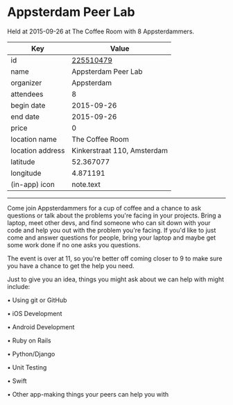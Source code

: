 # Appsterdam Peer Lab
Held at 2015-09-26 at The Coffee Room with 8 Appsterdammers.
        
|Key|Value
|---|---|
|id|[225510479](https://www.meetup.com/appsterdam/events/225510479/)|
|name|Appsterdam Peer Lab|
|organizer|Appsterdam|
|attendees|8|
|begin date|2015-09-26|
|end date|2015-09-26|
|price|0|
|location name|The Coffee Room|
|location address|Kinkerstraat 110, Amsterdam|
|latitude|52.367077|
|longitude|4.871191|
|(in-app) icon|note.text|

---

Come join Appsterdammers for a cup of coffee and a chance to ask questions or talk about the problems you're facing in your projects. Bring a laptop, meet other devs, and find someone who can sit down with your code and help you out with the problem you're facing. If you'd like to just come and answer questions for people, bring your laptop and maybe get some work done if no one asks you questions.

The event is over at 11, so you're better off coming closer to 9 to make sure you have a chance to get the help you need.

Just to give you an idea, things you might ask about we can help with might include:

• Using git or GitHub

• iOS Development

• Android Development

• Ruby on Rails

• Python/Django

• Unit Testing

• Swift

• Other app-making things your peers can help you with


